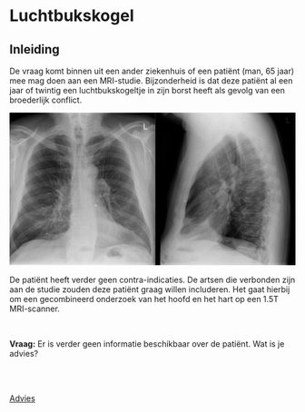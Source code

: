# Luchtbukskogel

## Inleiding

De vraag komt binnen uit een ander ziekenhuis of een patiënt (man, 65 jaar)
mee mag doen aan een MRI-studie. Bijzonderheid is dat deze patiënt al een
jaar of twintig een luchtbukskogeltje in zijn borst heeft als gevolg van een
broederlijk conflict.

![](dx_kogel_klein.png)

De patiënt heeft verder geen contra-indicaties.  De artsen die verbonden zijn
aan de studie zouden deze patiënt graag willen includeren. Het gaat hierbij om
een gecombineerd onderzoek van het hoofd en het hart op een 1.5T MRI-scanner.

<br>

**Vraag:** Er is verder geen informatie beschikbaar over de patiënt. Wat is je advies?

<br>
<br>

[Advies](advies.md)
